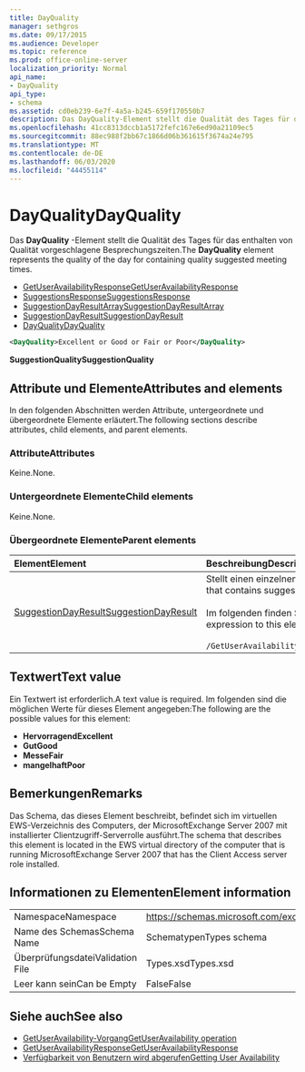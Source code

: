 ```yaml
---
title: DayQuality
manager: sethgros
ms.date: 09/17/2015
ms.audience: Developer
ms.topic: reference
ms.prod: office-online-server
localization_priority: Normal
api_name:
- DayQuality
api_type:
- schema
ms.assetid: cd0eb239-6e7f-4a5a-b245-659f170550b7
description: Das DayQuality-Element stellt die Qualität des Tages für das enthalten von Qualität vorgeschlagene Besprechungszeiten.
ms.openlocfilehash: 41cc8313dccb1a5172fefc167e6ed90a21109ec5
ms.sourcegitcommit: 88ec988f2bb67c1866d06b361615f3674a24e795
ms.translationtype: MT
ms.contentlocale: de-DE
ms.lasthandoff: 06/03/2020
ms.locfileid: "44455114"
---
```

# <a name="dayquality"></a><span data-ttu-id="edc08-103">DayQuality</span><span class="sxs-lookup"><span data-stu-id="edc08-103">DayQuality</span></span>

<span data-ttu-id="edc08-104">Das **DayQuality** -Element stellt die Qualität des Tages für das enthalten von Qualität vorgeschlagene Besprechungszeiten.</span><span class="sxs-lookup"><span data-stu-id="edc08-104">The **DayQuality** element represents the quality of the day for containing quality suggested meeting times.</span></span> 
  
- [<span data-ttu-id="edc08-105">GetUserAvailabilityResponse</span><span class="sxs-lookup"><span data-stu-id="edc08-105">GetUserAvailabilityResponse</span></span>](getuseravailabilityresponse.md)  
- [<span data-ttu-id="edc08-106">SuggestionsResponse</span><span class="sxs-lookup"><span data-stu-id="edc08-106">SuggestionsResponse</span></span>](suggestionsresponse.md) 
- [<span data-ttu-id="edc08-107">SuggestionDayResultArray</span><span class="sxs-lookup"><span data-stu-id="edc08-107">SuggestionDayResultArray</span></span>](suggestiondayresultarray.md)  
- [<span data-ttu-id="edc08-108">SuggestionDayResult</span><span class="sxs-lookup"><span data-stu-id="edc08-108">SuggestionDayResult</span></span>](suggestiondayresult.md) 
- [<span data-ttu-id="edc08-109">DayQuality</span><span class="sxs-lookup"><span data-stu-id="edc08-109">DayQuality</span></span>](dayquality.md)
  
```xml
<DayQuality>Excellent or Good or Fair or Poor</DayQuality>
```

<span data-ttu-id="edc08-110">**SuggestionQuality**</span><span class="sxs-lookup"><span data-stu-id="edc08-110">**SuggestionQuality**</span></span>

## <a name="attributes-and-elements"></a><span data-ttu-id="edc08-111">Attribute und Elemente</span><span class="sxs-lookup"><span data-stu-id="edc08-111">Attributes and elements</span></span>

<span data-ttu-id="edc08-112">In den folgenden Abschnitten werden Attribute, untergeordnete und übergeordnete Elemente erläutert.</span><span class="sxs-lookup"><span data-stu-id="edc08-112">The following sections describe attributes, child elements, and parent elements.</span></span>
  
### <a name="attributes"></a><span data-ttu-id="edc08-113">Attribute</span><span class="sxs-lookup"><span data-stu-id="edc08-113">Attributes</span></span>

<span data-ttu-id="edc08-114">Keine.</span><span class="sxs-lookup"><span data-stu-id="edc08-114">None.</span></span>
  
### <a name="child-elements"></a><span data-ttu-id="edc08-115">Untergeordnete Elemente</span><span class="sxs-lookup"><span data-stu-id="edc08-115">Child elements</span></span>

<span data-ttu-id="edc08-116">Keine.</span><span class="sxs-lookup"><span data-stu-id="edc08-116">None.</span></span>
  
### <a name="parent-elements"></a><span data-ttu-id="edc08-117">Übergeordnete Elemente</span><span class="sxs-lookup"><span data-stu-id="edc08-117">Parent elements</span></span>

|<span data-ttu-id="edc08-118">**Element**</span><span class="sxs-lookup"><span data-stu-id="edc08-118">**Element**</span></span>|<span data-ttu-id="edc08-119">**Beschreibung**</span><span class="sxs-lookup"><span data-stu-id="edc08-119">**Description**</span></span>|
|:-----|:-----|
|[<span data-ttu-id="edc08-120">SuggestionDayResult</span><span class="sxs-lookup"><span data-stu-id="edc08-120">SuggestionDayResult</span></span>](suggestiondayresult.md) <br/> |<span data-ttu-id="edc08-121">Stellt einen einzelnen Tag dar, der vorgeschlagene Besprechungszeiten enthält.</span><span class="sxs-lookup"><span data-stu-id="edc08-121">Represents a single day that contains suggested meeting times.</span></span>  <br/><br/><span data-ttu-id="edc08-122">Im folgenden finden Sie den XPath 2,0-Ausdruck für dieses Element:</span><span class="sxs-lookup"><span data-stu-id="edc08-122">The following is the XPath 2.0 expression to this element:</span></span><br/><br/>`/GetUserAvailabilityResponse/SuggestionsResponse/SuggestionDayResultArray/SuggestionDayResult[i]` <br/> |
   
## <a name="text-value"></a><span data-ttu-id="edc08-123">Textwert</span><span class="sxs-lookup"><span data-stu-id="edc08-123">Text value</span></span>

<span data-ttu-id="edc08-124">Ein Textwert ist erforderlich.</span><span class="sxs-lookup"><span data-stu-id="edc08-124">A text value is required.</span></span> <span data-ttu-id="edc08-125">Im folgenden sind die möglichen Werte für dieses Element angegeben:</span><span class="sxs-lookup"><span data-stu-id="edc08-125">The following are the possible values for this element:</span></span>
  
- <span data-ttu-id="edc08-126">**Hervorragend**</span><span class="sxs-lookup"><span data-stu-id="edc08-126">**Excellent**</span></span>   
- <span data-ttu-id="edc08-127">**Gut**</span><span class="sxs-lookup"><span data-stu-id="edc08-127">**Good**</span></span>    
- <span data-ttu-id="edc08-128">**Messe**</span><span class="sxs-lookup"><span data-stu-id="edc08-128">**Fair**</span></span>    
- <span data-ttu-id="edc08-129">**mangelhaft**</span><span class="sxs-lookup"><span data-stu-id="edc08-129">**Poor**</span></span>
    
## <a name="remarks"></a><span data-ttu-id="edc08-130">Bemerkungen</span><span class="sxs-lookup"><span data-stu-id="edc08-130">Remarks</span></span>

<span data-ttu-id="edc08-131">Das Schema, das dieses Element beschreibt, befindet sich im virtuellen EWS-Verzeichnis des Computers, der MicrosoftExchange Server 2007 mit installierter Clientzugriff-Serverrolle ausführt.</span><span class="sxs-lookup"><span data-stu-id="edc08-131">The schema that describes this element is located in the EWS virtual directory of the computer that is running MicrosoftExchange Server 2007 that has the Client Access server role installed.</span></span>
  
## <a name="element-information"></a><span data-ttu-id="edc08-132">Informationen zu Elementen</span><span class="sxs-lookup"><span data-stu-id="edc08-132">Element information</span></span>

|||
|:-----|:-----|
|<span data-ttu-id="edc08-133">Namespace</span><span class="sxs-lookup"><span data-stu-id="edc08-133">Namespace</span></span>  <br/> |https://schemas.microsoft.com/exchange/services/2006/types  <br/> |
|<span data-ttu-id="edc08-134">Name des Schemas</span><span class="sxs-lookup"><span data-stu-id="edc08-134">Schema Name</span></span>  <br/> |<span data-ttu-id="edc08-135">Schematypen</span><span class="sxs-lookup"><span data-stu-id="edc08-135">Types schema</span></span>  <br/> |
|<span data-ttu-id="edc08-136">Überprüfungsdatei</span><span class="sxs-lookup"><span data-stu-id="edc08-136">Validation File</span></span>  <br/> |<span data-ttu-id="edc08-137">Types.xsd</span><span class="sxs-lookup"><span data-stu-id="edc08-137">Types.xsd</span></span>  <br/> |
|<span data-ttu-id="edc08-138">Leer kann sein</span><span class="sxs-lookup"><span data-stu-id="edc08-138">Can be Empty</span></span>  <br/> |<span data-ttu-id="edc08-139">False</span><span class="sxs-lookup"><span data-stu-id="edc08-139">False</span></span>  <br/> |
   
## <a name="see-also"></a><span data-ttu-id="edc08-140">Siehe auch</span><span class="sxs-lookup"><span data-stu-id="edc08-140">See also</span></span>

- [<span data-ttu-id="edc08-141">GetUserAvailability-Vorgang</span><span class="sxs-lookup"><span data-stu-id="edc08-141">GetUserAvailability operation</span></span>](getuseravailability-operation.md)  
- [<span data-ttu-id="edc08-142">GetUserAvailabilityResponse</span><span class="sxs-lookup"><span data-stu-id="edc08-142">GetUserAvailabilityResponse</span></span>](getuseravailabilityresponse.md)
- [<span data-ttu-id="edc08-143">Verfügbarkeit von Benutzern wird abgerufen</span><span class="sxs-lookup"><span data-stu-id="edc08-143">Getting User Availability</span></span>](https://msdn.microsoft.com/library/d4133fcb-9b0f-4e6b-aadf-a389da83516a%28Office.15%29.aspx)

